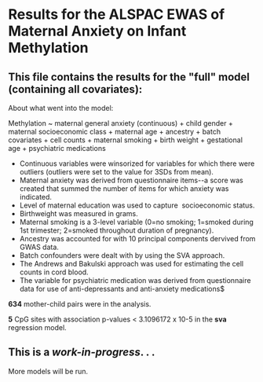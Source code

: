 # Results for the ALSPAC EWAS of Maternal Anxiety on Infant Methylation

## This file contains the results for the "full" model (containing all covariates):
About what went into the model:

Methylation ~ maternal general anxiety (continuous) + child gender + maternal socioeconomic class + maternal age + ancestry + batch covariates + cell counts + maternal smoking + birth weight + gestational age + psychiatric medications 

* Continuous variables were winsorized for variables for which there were outliers (outliers were set to the value for 3SDs from mean).
* Maternal anxiety was derived from questionnaire items--a score was created that summed the number of items for which anxiety was indicated.
* Level of maternal education was used to capture  socioeconomic status.
* Birthweight was measured in grams.
* Maternal smoking is a 3-level variable (0=no smoking; 1=smoked during 1st trimester; 2=smoked throughout duration of pregnancy).
* Ancestry was accounted for with 10 principal components dervived from GWAS data.
* Batch confounders were dealt with by using the SVA approach.
* The Andrews and Bakulski approach was used for estimating the cell counts in cord blood.
* The variable for psychiatric medication was derived from questionnaire data for use of anti-depressants and anti-anxiety medications$

**634** mother-child pairs were in the analysis.

**5** CpG sites with association p-values < 3.1096172 x 10-5 in the **sva** regression model.

## This is a *work-in-progress*. . .
More models will be run.
